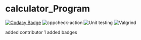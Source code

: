 # calculator_Program

[![Codacy Badge](https://app.codacy.com/project/badge/Grade/6efa2590cdd744eba20a99359e5fb1da)](https://www.codacy.com/gh/sanket1411-svg/calculator/dashboard?utm_source=github.com&amp;utm_medium=referral&amp;utm_content=sanket1411-svg/calculator&amp;utm_campaign=Badge_Grade)
![cppcheck-action](https://github.com/sanket1411-svg/calculator/workflows/cppcheck-action/badge.svg)
![Unit testing](https://github.com/sanket1411-svg/calculator/workflows/Unit%20testing/badge.svg)
![Valgrind](https://github.com/sanket1411-svg/calculator/workflows/Valgrind/badge.svg)

added contributor 1
added badges
